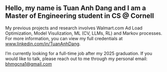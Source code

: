 ## Hello, my name is Tuan Anh Dang and I am a Master of Engineering student in CS @ Cornell

My previous projects and research involves Walmart.com Ad Load Optimization, Model Visulization, ML (CV, LLMs, RL) and Markov processes. For more information, you can view my full credentials at www.linkedin.com/in/TuanAnhDang.

I’m currently looking for a full-time job after my 2025 graduation. If you would like to talk, please reach out to me through my personal email: bhmgcna1@gmail.com
